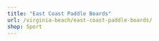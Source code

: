 ```yaml
---
title: "East Coast Paddle Boards"
url: /virginia-beach/east-coast-paddle-boards/
shop: Sport
---
```

